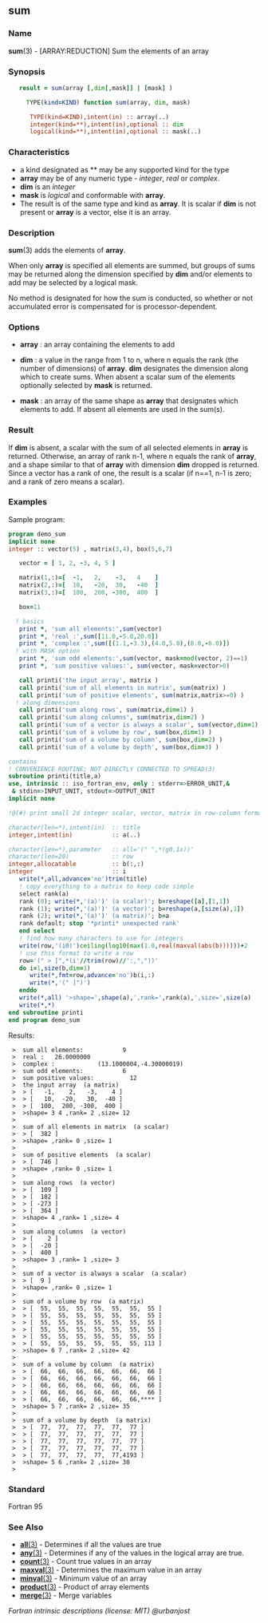 ## sum

### **Name**

**sum**(3) - \[ARRAY:REDUCTION\] Sum the elements of an array

### **Synopsis**
```fortran
   result = sum(array [,dim[,mask]] | [mask] )
```
```fortran
     TYPE(kind=KIND) function sum(array, dim, mask)

      TYPE(kind=KIND),intent(in) :: array(..)
      integer(kind=**),intent(in),optional :: dim
      logical(kind=**),intent(in),optional :: mask(..)
```
### **Characteristics**

  - a kind designated as ** may be any supported kind for the type
  - **array** may be of any numeric type - _integer_, _real_ or _complex_.
  - **dim** is an _integer_
  - **mask** is _logical_ and conformable with **array**.
  - The result is of the same type and kind as **array**. It is scalar
    if **dim** is not present or **array** is a vector, else it is an array.

### **Description**

  **sum**(3) adds the elements of **array**.

  When only **array** is specified all elements are summed, but groups
  of sums may be returned along the dimension specified by **dim**
  and/or elements to add may be selected by a logical mask.

  No method is designated for how the sum is conducted, so whether or not
  accumulated error is compensated for is processor-dependent.

### **Options**

- **array**
  : an array containing the elements to add

- **dim**
  : a value in the range from 1 to n, where n equals the rank (the number
  of dimensions) of **array**. **dim** designates the dimension
  along which to create sums. When absent a scalar sum of the elements
  optionally selected by **mask** is returned.

- **mask**
  : an array of the same shape as **array** that designates
  which elements to add. If absent all elements are used in the sum(s).

### **Result**

  If **dim** is absent, a scalar with the sum of all selected elements
  in **array** is returned. Otherwise, an array of rank n-1, where n
  equals the rank of **array**, and a shape similar to that of **array**
  with dimension **dim** dropped is returned. Since a vector has a rank
  of one, the result is a scalar (if n==1, n-1 is zero; and a rank of
  zero means a scalar).

### **Examples**

Sample program:
```fortran
program demo_sum
implicit none
integer :: vector(5) , matrix(3,4), box(5,6,7)

   vector = [ 1, 2, -3, 4, 5 ]

   matrix(1,:)=[  -1,   2,    -3,   4    ]
   matrix(2,:)=[  10,   -20,  30,   -40  ]
   matrix(3,:)=[  100,  200, -300,  400  ]

   box=11

  ! basics
   print *, 'sum all elements:',sum(vector)
   print *, 'real :',sum([11.0,-5.0,20.0])
   print *, 'complex :',sum([(1.1,-3.3),(4.0,5.0),(8.0,-6.0)])
  ! with MASK option
   print *, 'sum odd elements:',sum(vector, mask=mod(vector, 2)==1)
   print *, 'sum positive values:', sum(vector, mask=vector>0)

   call printi('the input array', matrix )
   call printi('sum of all elements in matrix', sum(matrix) )
   call printi('sum of positive elements', sum(matrix,matrix>=0) )
  ! along dimensions
   call printi('sum along rows', sum(matrix,dim=1) )
   call printi('sum along columns', sum(matrix,dim=2) )
   call printi('sum of a vector is always a scalar', sum(vector,dim=1) )
   call printi('sum of a volume by row', sum(box,dim=1) )
   call printi('sum of a volume by column', sum(box,dim=2) )
   call printi('sum of a volume by depth', sum(box,dim=3) )

contains
! CONVENIENCE ROUTINE; NOT DIRECTLY CONNECTED TO SPREAD(3)
subroutine printi(title,a)
use, intrinsic :: iso_fortran_env, only : stderr=>ERROR_UNIT,&
 & stdin=>INPUT_UNIT, stdout=>OUTPUT_UNIT
implicit none

!@(#) print small 2d integer scalar, vector, matrix in row-column format

character(len=*),intent(in)  :: title
integer,intent(in)           :: a(..)

character(len=*),parameter   :: all='(" ",*(g0,1x))'
character(len=20)            :: row
integer,allocatable          :: b(:,:)
integer                      :: i
   write(*,all,advance='no')trim(title)
   ! copy everything to a matrix to keep code simple
   select rank(a)
   rank (0); write(*,'(a)')' (a scalar)'; b=reshape([a],[1,1])
   rank (1); write(*,'(a)')' (a vector)'; b=reshape(a,[size(a),1])
   rank (2); write(*,'(a)')' (a matrix)'; b=a
   rank default; stop '*printi* unexpected rank'
   end select
   ! find how many characters to use for integers
   write(row,'(i0)')ceiling(log10(max(1.0,real(maxval(abs(b))))))+2
   ! use this format to write a row
   row='(" > [",*(i'//trim(row)//':,","))'
   do i=1,size(b,dim=1)
      write(*,fmt=row,advance='no')b(i,:)
      write(*,'(" ]")')
   enddo
   write(*,all) '>shape=',shape(a),',rank=',rank(a),',size=',size(a)
   write(*,*)
end subroutine printi
end program demo_sum
```
Results:
```text
 >  sum all elements:           9
 >  real :   26.0000000    
 >  complex :            (13.1000004,-4.30000019)
 >  sum odd elements:           6
 >  sum positive values:          12
 >  the input array  (a matrix)
 >  > [   -1,    2,   -3,    4 ]
 >  > [   10,  -20,   30,  -40 ]
 >  > [  100,  200, -300,  400 ]
 >  >shape= 3 4 ,rank= 2 ,size= 12
 > 
 >  sum of all elements in matrix  (a scalar)
 >  > [  382 ]
 >  >shape= ,rank= 0 ,size= 1
 > 
 >  sum of positive elements  (a scalar)
 >  > [  746 ]
 >  >shape= ,rank= 0 ,size= 1
 > 
 >  sum along rows  (a vector)
 >  > [  109 ]
 >  > [  182 ]
 >  > [ -273 ]
 >  > [  364 ]
 >  >shape= 4 ,rank= 1 ,size= 4
 > 
 >  sum along columns  (a vector)
 >  > [    2 ]
 >  > [  -20 ]
 >  > [  400 ]
 >  >shape= 3 ,rank= 1 ,size= 3
 > 
 >  sum of a vector is always a scalar  (a scalar)
 >  > [  9 ]
 >  >shape= ,rank= 0 ,size= 1
 > 
 >  sum of a volume by row  (a matrix)
 >  > [  55,  55,  55,  55,  55,  55,  55 ]
 >  > [  55,  55,  55,  55,  55,  55,  55 ]
 >  > [  55,  55,  55,  55,  55,  55,  55 ]
 >  > [  55,  55,  55,  55,  55,  55,  55 ]
 >  > [  55,  55,  55,  55,  55,  55,  55 ]
 >  > [  55,  55,  55,  55,  55,  55, 113 ]
 >  >shape= 6 7 ,rank= 2 ,size= 42
 > 
 >  sum of a volume by column  (a matrix)
 >  > [  66,  66,  66,  66,  66,  66,  66 ]
 >  > [  66,  66,  66,  66,  66,  66,  66 ]
 >  > [  66,  66,  66,  66,  66,  66,  66 ]
 >  > [  66,  66,  66,  66,  66,  66,  66 ]
 >  > [  66,  66,  66,  66,  66,  66,**** ]
 >  >shape= 5 7 ,rank= 2 ,size= 35
 > 
 >  sum of a volume by depth  (a matrix)
 >  > [  77,  77,  77,  77,  77,  77 ]
 >  > [  77,  77,  77,  77,  77,  77 ]
 >  > [  77,  77,  77,  77,  77,  77 ]
 >  > [  77,  77,  77,  77,  77,  77 ]
 >  > [  77,  77,  77,  77,  77,4193 ]
 >  >shape= 5 6 ,rank= 2 ,size= 30
 > 
```
### **Standard**

Fortran 95

### **See Also**

 - [**all**(3)](#all) - Determines if all the values are true
 - [**any**(3)](#any) - Determines if any of the values in the logical array are true.
 - [**count**(3)](#count) - Count true values in an array
 - [**maxval**(3)](#maxval) - Determines the maximum value in an array
 - [**minval**(3)](#minval) - Minimum value of an array
 - [**product**(3)](#product) - Product of array elements
 - [**merge**(3)](#merge) - Merge variables

 _Fortran intrinsic descriptions (license: MIT) \@urbanjost_
